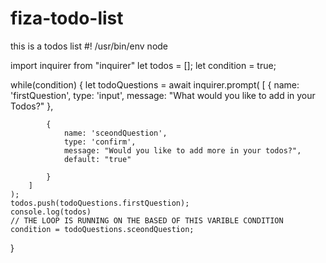 # fiza-todo-list
this is a todos list 
#! /usr/bin/env node

import inquirer from "inquirer"
let todos = [];
let condition = true;

while(condition) 
    {
        let todoQuestions = await inquirer.prompt(
        [
            {
                name: 'firstQuestion',
                type: 'input',
                message: "What would you like to add in your Todos?"
            },

            {
                name: 'sceondQuestion',
                type: 'confirm',
                message: "Would you like to add more in your todos?",
                default: "true"
                    
            }
        ]
    );
    todos.push(todoQuestions.firstQuestion);
    console.log(todos)
    // THE LOOP IS RUNNING ON THE BASED OF THIS VARIBLE CONDITION
    condition = todoQuestions.sceondQuestion;
          
}
